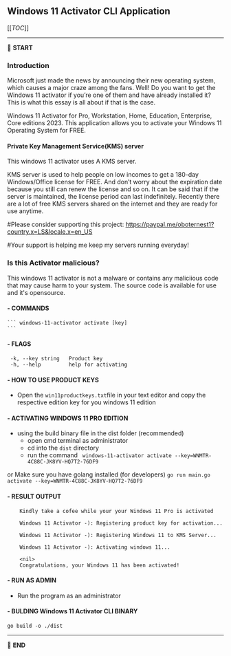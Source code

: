 ## Windows 11 Activator CLI Application

[[_TOC_]]

---

:scroll: **START**


### Introduction

Microsoft just made the news by announcing their new operating system, which causes a major craze among the fans. Well! Do you want to get the Windows 11 activator if you’re one of them and have already installed it? This is what this essay is all about if that is the case.

Windows 11 Activator for Pro, Workstation, Home, Education, Enterprise, Core editions 2023. This application allows you to activate your Windows 11 Operating System for FREE.

#### Private Key Management Service(KMS) server

This windows 11 activator uses A KMS server.

KMS server is used to help people on low incomes to get a 180-day Windows/Office license for FREE. And don’t worry about the expiration date because you still can renew the license and so on. It can be said that if the server is maintained, the license period can last indefinitely. Recently there are a lot of free KMS servers shared on the internet and they are ready for use anytime. 

#Please consider supporting this project: https://paypal.me/oboternest1?country.x=LS&locale.x=en_US

#Your support is helping me keep my servers running everyday!

### Is this Activator malicious?
This windows 11 activator is not a malware or contains any maliciious code
that may cause harm to your system. The source code is available for use and
it's opensource.


#### - COMMANDS

    ``` windows-11-activator activate [key]
    ```

#### - FLAGS
 ```
  -k, --key string   Product key
  -h, --help         help for activating
 ```

 #### - HOW TO USE PRODUCT KEYS
 - Open the ```win11productkeys.txt```file in your text editor and copy the respective edition key for you windows 11 edition

#### - ACTIVATING WINDOWS 11 PRO EDITION
 - using the build binary file in the dist folder (recommended)
    - open cmd terminal as administrator
    - cd into the ```dist``` directory
    - run the command ``` windows-11-activator activate --key=WNMTR-4C88C-JK8YV-HQ7T2-76DF9```

or
Make sure you have golang installed (for developers)
```go run main.go activate --key=WNMTR-4C88C-JK8YV-HQ7T2-76DF9```


#### - RESULT OUTPUT
```
    Kindly take a cofee while your your Windows 11 Pro is activated

    Windows 11 Activator -): Registering product key for activation...

    Windows 11 Activator -): Registering Windows 11 to KMS Server...

    Windows 11 Activator -): Activating windows 11...

    <nil>
    Congratulations, your Windows 11 has been activated!

```

#### - RUN AS ADMIN

 - Run the program as an administrator


#### - BULDING Windows 11 Activator CLI BINARY

```go build -o ./dist```

---
:scroll: **END**
